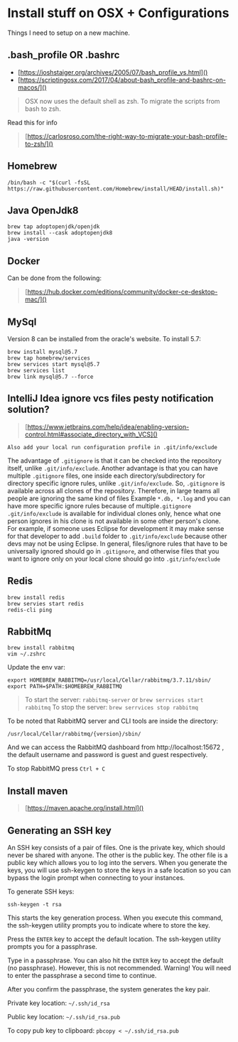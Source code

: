 # Install stuff on OSX + Configurations
Things I need to setup on a new machine.

## .bash_profile OR .bashrc
* [https://joshstaiger.org/archives/2005/07/bash_profile_vs.html]()
* [https://scriptingosx.com/2017/04/about-bash_profile-and-bashrc-on-macos/]()

> OSX now uses the default shell as zsh. To migrate the scripts from bash to zsh. 

Read this for info
> [https://carlosroso.com/the-right-way-to-migrate-your-bash-profile-to-zsh/]() 

## Homebrew
````
/bin/bash -c "$(curl -fsSL https://raw.githubusercontent.com/Homebrew/install/HEAD/install.sh)"
````

## Java OpenJdk8
````
brew tap adoptopenjdk/openjdk
brew install --cask adoptopenjdk8
java -version
````

## Docker
Can be done from the following:
> [https://hub.docker.com/editions/community/docker-ce-desktop-mac/]()

## MySql
Version 8 can be installed from the oracle's website. To install 5.7:
````
brew install mysql@5.7
brew tap homebrew/services
brew services start mysql@5.7
brew services list
brew link mysql@5.7 --force
````

## IntelliJ Idea ignore vcs files pesty notification solution?
> [https://www.jetbrains.com/help/idea/enabling-version-control.html#associate_directory_with_VCS]()

````
Also add your local run configuration profile in .git/info/exclude
```` 

The advantage of `.gitignore` is that it can be checked into the repository itself, unlike 
`.git/info/exclude`. Another advantage is that you can have multiple `.gitignore` files, 
one inside each directory/subdirectory for directory specific ignore rules, unlike 
`.git/info/exclude`. So, `.gitignore` is available across all clones of the repository. 
Therefore, in large teams all people are ignoring the same kind of files Example `*.db, *.log` 
and you can have more specific ignore rules because of multiple`.gitignore` 
`.git/info/exclude` is available for individual clones only, hence what one person 
ignores in his clone is not available in some other person's clone. For example, if someone 
uses Eclipse for development it may make sense for that developer to add `.build` folder to 
`.git/info/exclude` because other devs may not be using Eclipse. In general, files/ignore rules 
that have to be universally ignored should go in `.gitignore`, and otherwise files that you 
want to ignore only on your local clone should go into `.git/info/exclude`

## Redis
````
brew install redis
brew servies start redis
redis-cli ping
````

## RabbitMq
````
brew install rabbitmq
vim ~/.zshrc
````

Update the env var:
````
export HOMEBREW_RABBITMQ=/usr/local/Cellar/rabbitmq/3.7.11/sbin/
export PATH=$PATH:$HOMEBREW_RABBITMQ
````

> To start the server: `rabbitmq-server` or `brew serrvices start rabbitmq`
> To stop the server: `brew serrvices stop rabbitmq`

To be noted that RabbitMQ server and CLI tools are inside the directory:

````
/usr/local/Cellar/rabbitmq/{version}/sbin/
```` 

And we can access the RabbitMQ dashboard from http://localhost:15672 ,
the default username and password is guest and guest respectively.

To stop RabbitMQ press `Ctrl + C`

## Install maven
> [https://maven.apache.org/install.html]()

## Generating an SSH key
An SSH key consists of a pair of files. One is the private key, which should never be shared with anyone. The other is the public key. The other file is a public key which allows you to log into the servers. When you generate the keys, you will use ssh-keygen to store the keys in a safe location so you can bypass the login prompt when connecting to your instances.

To generate SSH keys:

````
ssh-keygen -t rsa
````

This starts the key generation process. When you execute this command, the ssh-keygen utility prompts you to indicate where to store the key.

Press the ````ENTER```` key to accept the default location. The ssh-keygen utility prompts you for a passphrase.

Type in a passphrase. You can also hit the ````ENTER```` key to accept the default (no passphrase). However, this is not recommended.
Warning! You will need to enter the passphrase a second time to continue.

After you confirm the passphrase, the system generates the key pair.

Private key location: ````~/.ssh/id_rsa````

Public key location: ````~/.ssh/id_rsa.pub````

To copy pub key to clipboard: ````pbcopy < ~/.ssh/id_rsa.pub````